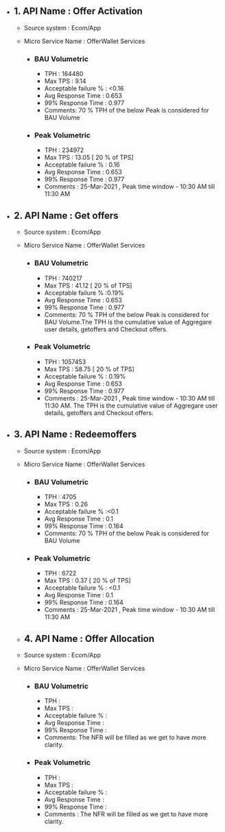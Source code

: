 - ## 1. API Name : Offer Activation
  - Source system : Ecom/App
  - Micro Service Name : OfferWallet Services
  
    - ### BAU Volumetric
         - TPH : 164480
         - Max TPS : 9.14
         - Acceptable failure % : <0.16
         - Avg Response Time : 0.653
         - 99% Response Time : 0.977
         - Comments: 70 % TPH of the below Peak is considered for BAU Volume
     - ### Peak Volumetric
         - TPH : 234972
         - Max TPS : 13.05  [ 20 % of TPS]
         - Acceptable failure % : 0.16
         - Avg Response Time : 0.653
         - 99% Response Time : 0.977
         - Comments : 25-Mar-2021 , Peak time window - 10:30 AM till 11:30 AM
    
- ## 2. API Name : Get offers
  - Source system : Ecom/App
  - Micro Service Name : OfferWallet Services
  
    - ### BAU Volumetric
         - TPH : 740217
         - Max TPS : 41.12 [ 20 % of TPS]
         - Acceptable failure % :0.19%
         - Avg Response Time : 0.653
         - 99% Response Time : 0.977
         - Comments: 70 % TPH of the below Peak is considered for BAU Volume.The TPH is the cumulative value of Aggregare user details, getoffers and Checkout offers.
     - ### Peak Volumetric
         - TPH : 1057453
         - Max TPS : 58.75 [ 20 % of TPS]
         - Acceptable failure % : 0.19%
         - Avg Response Time : 0.653
         - 99% Response Time : 0.977
         - Comments : 25-Mar-2021 , Peak time window - 10:30 AM till 11:30 AM. The TPH is the cumulative value of Aggregare user details, getoffers and Checkout offers.
         
- ## 3. API Name : Redeemoffers
  - Source system : Ecom/App
  - Micro Service Name : OfferWallet Services
  
    - ### BAU Volumetric
         - TPH : 4705
         - Max TPS : 0.26
         - Acceptable failure % :<0.1
         - Avg Response Time : 0.1
         - 99% Response Time : 0.164
         - Comments: 70 % TPH of the below Peak is considered for BAU Volume
     - ### Peak Volumetric
         - TPH : 6722
         - Max TPS : 0.37 [ 20 % of TPS]
         - Acceptable failure % : <0.1
         - Avg Response Time : 0.1
         - 99% Response Time : 0.164
         - Comments : 25-Mar-2021 , Peak time window - 10:30 AM till 11:30 AM
        
        
  - ## 4. API Name : Offer Allocation
  - Source system : Ecom/App
  - Micro Service Name : OfferWallet Services
  
    - ### BAU Volumetric
         - TPH : <TBF>
         - Max TPS : <TBF>
         - Acceptable failure % :<TBF>
         - Avg Response Time : <TBF>
         - 99% Response Time : <TBF>
         - Comments: The NFR will be filled as we get to have more clarity.
     - ### Peak Volumetric
         - TPH : <TBF>
         - Max TPS : <TBF>
         - Acceptable failure % : <TBF>
         - Avg Response Time : <TBF>
         - 99% Response Time : <TBF>
         - Comments : The NFR will be filled as we get to have more clarity.



   
